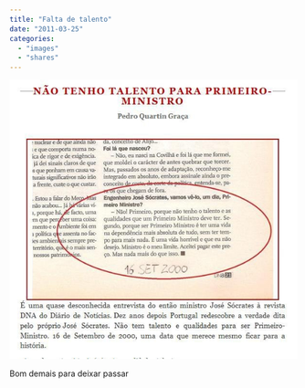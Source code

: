 ```yaml
---
title: "Falta de talento"
date: "2011-03-25"
categories: 
  - "images"
  - "shares"
---
```


![](images/tumblr_lim4dcXUFk1qz4vrlo1_640.jpg)

Bom demais para deixar passar
